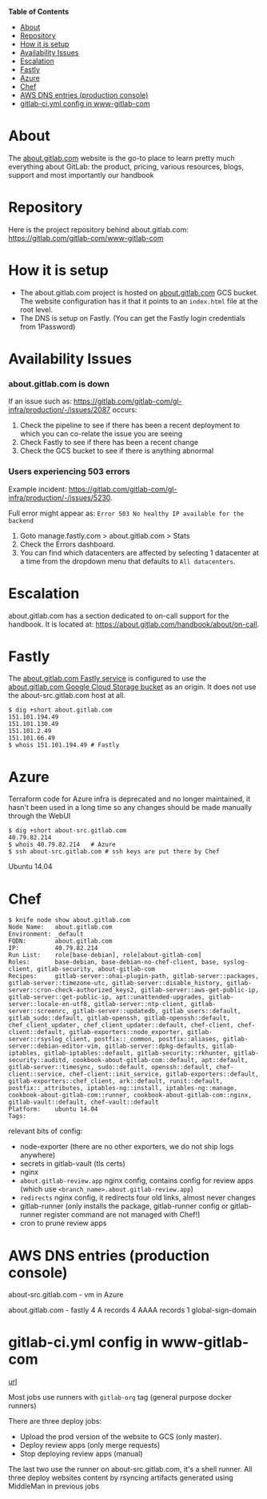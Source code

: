 <!-- markdown-toc start - Don't edit this section. Run M-x markdown-toc-refresh-toc -->
**Table of Contents**

- [About](#about)
- [Repository](#repository)
- [How it is setup](#how-it-is-setup)
- [Availability Issues](#availability-issues)
- [Escalation](#escalation)
- [Fastly](#fastly)
- [Azure](#azure)
- [Chef](#chef)
- [AWS DNS entries (production console)](#aws-dns-entries-production-console)
- [gitlab-ci.yml config in www-gitlab-com](#gitlab-ciyml-config-in-www-gitlab-com)

<!-- markdown-toc end -->

# About

The [about.gitlab.com](https://gitlab.com/gitlab-com/www-gitlab-com) website is the go-to place to learn pretty much everything about GitLab: the product, pricing, various resources, blogs, support and most importantly our handbook

# Repository

Here is the project repository behind about.gitlab.com: <https://gitlab.com/gitlab-com/www-gitlab-com>

# How it is setup

- The about.gitlab.com project is hosted on [about.gitlab.com](https://console.cloud.google.com/storage/browser/about.gitlab.com?forceOnBucketsSortingFiltering=false&authuser=1&folder=&organizationId=&project=gitlab-production) GCS bucket. The website configuration has it that it points to an `index.html` file at the root level.
- The DNS is setup on Fastly. (You can get the Fastly login credentials from 1Password)

# Availability Issues

### about.gitlab.com is down

If an issue such as: <https://gitlab.com/gitlab-com/gl-infra/production/-/issues/2087> occurs:

1. Check the pipeline to see if there has been a recent deployment to which you can co-relate the issue you are seeing
2. Check Fastly to see if there has been a recent change
3. Check the GCS bucket to see if there is anything abnormal

### Users experiencing 503 errors

Example incident: <https://gitlab.com/gitlab-com/gl-infra/production/-/issues/5230>.

Full error might appear as: `Error 503 No healthy IP available for the backend`

1. Goto manage.fastly.com > about.gitlab.com > Stats
1. Check the Errors dashboard.
1. You can find which datacenters are affected by selecting 1 datacenter at a time from the dropdown menu that defaults to `All datacenters`.

# Escalation

about.gitlab.com has a section dedicated to on-call support for the handbook. It is located at: <https://about.gitlab.com/handbook/about/on-call>.

# Fastly

The [about.gitlab.com Fastly service](https://manage.fastly.com/configure/services/652MHuIME217ZATbh7vFWC)
is configured to use the [about.gitlab.com Google Cloud Storage bucket](https://console.cloud.google.com/storage/browser/about.gitlab.com?project=gitlab-production)
as an origin. It does not use the about-src.gitlab.com host at all.

```
$ dig +short about.gitlab.com
151.101.194.49
151.101.130.49
151.101.2.49
151.101.66.49
$ whois 151.101.194.49 # Fastly
```

# Azure

Terraform code for Azure infra is deprecated and no longer maintained, it hasn't been used in a long time so any changes should be made manually through the WebUI

```
$ dig +short about-src.gitlab.com
40.79.82.214
$ whois 40.79.82.214   # Azure
$ ssh about-src.gitlab.com # ssh keys are put there by Chef

```

Ubuntu 14.04

# Chef

```
$ knife node show about.gitlab.com
Node Name:   about.gitlab.com
Environment: _default
FQDN:        about.gitlab.com
IP:          40.79.82.214
Run List:    role[base-debian], role[about-gitlab-com]
Roles:       base-debian, base-debian-no-chef-client, base, syslog-client, gitlab-security, about-gitlab-com
Recipes:     gitlab-server::ohai-plugin-path, gitlab-server::packages, gitlab-server::timezone-utc, gitlab-server::disable_history, gitlab-server::cron-check-authorized_keys2, gitlab-server::aws-get-public-ip, gitlab-server::get-public-ip, apt::unattended-upgrades, gitlab-server::locale-en-utf8, gitlab-server::ntp-client, gitlab-server::screenrc, gitlab-server::updatedb, gitlab_users::default, gitlab_sudo::default, gitlab-openssh, gitlab-openssh::default, chef_client_updater, chef_client_updater::default, chef-client, chef-client::default, gitlab-exporters::node_exporter, gitlab-server::rsyslog_client, postfix::_common, postfix::aliases, gitlab-server::debian-editor-vim, gitlab-server::dpkg-defaults, gitlab-iptables, gitlab-iptables::default, gitlab-security::rkhunter, gitlab-security::auditd, cookbook-about-gitlab-com::default, apt::default, gitlab-server::timesync, sudo::default, openssh::default, chef-client::service, chef-client::init_service, gitlab-exporters::default, gitlab-exporters::chef_client, ark::default, runit::default, postfix::_attributes, iptables-ng::install, iptables-ng::manage, cookbook-about-gitlab-com::runner, cookbook-about-gitlab-com::nginx, gitlab-vault::default, chef-vault::default
Platform:    ubuntu 14.04
Tags:
```

relevant bits of config:

- node-exporter (there are no other exporters, we do not ship logs anywhere)
- secrets in gitlab-vault (tls certs)
- nginx
- `about.gitlab-review.app` nginx config, contains config for review apps (which use `<branch_name>.about.gitlab-review.app`)
- `redirects` nginx config, it redirects four old links, almost never changes
- gitlab-runner (only installs the package, gitlab-runner config or gitlab-runner register command are not managed with Chef!)
- cron to prune review apps

# AWS DNS entries (production console)

about-src.gitlab.com - vm in Azure

about.gitlab.com - fastly
4 A records
4 AAAA records
1 global-sign-domain

# gitlab-ci.yml config in www-gitlab-com

[url](https://gitlab.com/gitlab-com/www-gitlab-com/blob/master/.gitlab-ci.yml)

Most jobs use runners with `gitlab-org` tag (general purpose docker runners)

There are three deploy jobs:

- Upload the prod version of the website to GCS (only master).
- Deploy review apps (only merge requests)
- Stop deploying review apps (manual)

The last two use the runner on about-src.gitlab.com, it's a shell runner.
All three deploy websites content by rsyncing artifacts generated using MiddleMan in previous jobs
